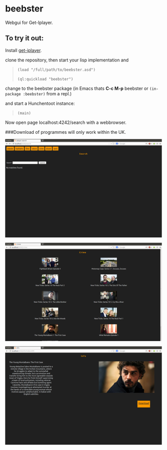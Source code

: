 beebster
========

Webgui for Get-Iplayer.



To try it out:
-------------

Install [get-iplayer](https://github.com/dinkypumpkin/get_iplayer). 

clone the repository, then start your lisp implementation and 
><pre><code>(load "/full/path/to/beebster.asd")</code></pre>
><pre><code>(ql:quickload "beebster")</code></pre>

change to the beebster package (in Emacs thats **C-c M-p** beebster or <code>(in-package :beebster)</code> from a repl.)


and start a Hunchentoot instance:
><pre><code>(main)</code></pre>

Now open page localhost:4242/search with a webbrowser.

###Download of programmes will only work within the UK.



![Search](https://github.com/mswift42/beebster/raw/master/Search.png)

![Categories](https://github.com/mswift42/beebster/raw/master/Categorylisting.png)

![Info](https://github.com/mswift42/beebster/raw/master/EpisodeInfo.png)

